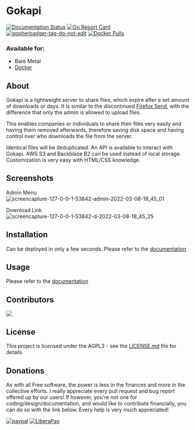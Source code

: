 # Gokapi
[![Documentation Status](https://readthedocs.org/projects/gokapi/badge/?version=latest)](https://gokapi.readthedocs.io/en/stable/?badge=stable)
[![Go Report Card](https://goreportcard.com/badge/github.com/forceu/gokapi)](https://goreportcard.com/report/github.com/forceu/gokapi)
<a href='https://github.com/jpoles1/gopherbadger' target='_blank'>![gopherbadger-tag-do-not-edit](https://img.shields.io/badge/Go%20Coverage-91%25-brightgreen.svg?longCache=true&style=flat)</a>
[![Docker Pulls](https://img.shields.io/docker/pulls/f0rc3/gokapi.svg)](https://hub.docker.com/r/f0rc3/gokapi/)


### Available for:

- Bare Metal
- [Docker](https://hub.docker.com/r/f0rc3/gokapi)

## About

Gokapi is a lightweight server to share files, which expire after a set amount of downloads or days. It is similar to the discontinued [Firefox Send](https://github.com/mozilla/send), with the difference that only the admin is allowed to upload files. 

This enables companies or individuals to share their files very easily and having them removed afterwards, therefore saving disk space and having control over who downloads the file from the server.

Identical files will be deduplicated. An API is available to interact with Gokapi. AWS S3 and Backblaze B2 can be used instead of local storage. Customization is very easy with HTML/CSS knowledge.


## Screenshots
Admin Menu ![screencapture-127-0-0-1-53842-admin-2022-03-08-18_45_01](https://user-images.githubusercontent.com/1593467/157296255-fa49ca73-0628-4c80-be97-d85dadd9b177.png)

Download Link ![screencapture-127-0-0-1-53842-d-2022-03-08-18_45_25](https://user-images.githubusercontent.com/1593467/157296296-5431aab9-feab-4fb6-be69-05db7b3b0ed7.png)





## Installation

Can be deployed in only a few seconds. Please refer to the [documentation](https://gokapi.readthedocs.io/en/latest/setup.html)

## Usage

Please refer to the [documentation](https://gokapi.readthedocs.io/en/latest/usage.html)

## Contributors
<a href="https://github.com/forceu/gokapi/graphs/contributors">
  <img src="https://contributors-img.web.app/image?repo=forceu/gokapi" />
</a>

## License

This project is licensed under the AGPL3 - see the [LICENSE.md](LICENSE.md) file for details


## Donations

As with all Free software, the power is less in the finances and more in the collective efforts. I really appreciate every pull request and bug report offered up by our users! If however, you're not one for coding/design/documentation, and would like to contribute financially, you can do so with the link below. Every help is very much appreciated!

[![paypal](https://img.shields.io/badge/Donate-PayPal-green.svg)](https://www.paypal.com/cgi-bin/webscr?cmd=_donations&business=donate@bulling.mobi&lc=US&item_name=BarcodeBuddy&no_note=0&cn=&currency_code=EUR&bn=PP-DonationsBF:btn_donateCC_LG.gif:NonHosted) [![LiberaPay](https://img.shields.io/badge/Donate-LiberaPay-green.svg)](https://liberapay.com/MBulling/donate)



